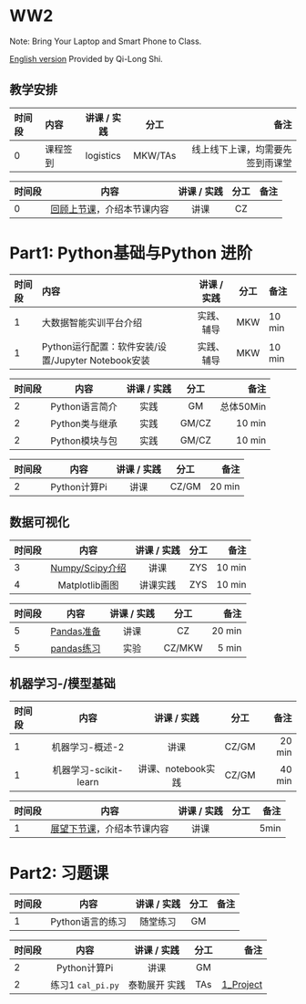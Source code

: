 # WW2 

Note: Bring Your Laptop  and Smart Phone to Class. 

[English version](WW2-Plan-en.md) Provided by Qi-Long Shi.

## 教学安排

| 时间段 | 内容     | 讲课 / 实践 | 分工 |                             备注 |
| :----- | :------- | :---------: | :--: | -------------------------------: |
|    0   | 课程签到 |  logistics  |  MKW/TAs  | 线上线下上课，均需要先签到雨课堂 |

|  时间段 |  内容    |   讲课 / 实践 |  分工  |    备注   |
| :---   |  :----:  |   :----:    |  :----:    |     ---: |
|    0   | [回顾上节课](../WW1/WW1-Plan.md)，介绍本节课内容 |  讲课    |     CZ     |         |


# Part1: Python基础与Python 进阶

|时间段  |  内容    | 讲课 / 实践     |  分工  | 备注       |
| :---  |   :--------------    |   :----:    |    :----:    |   :--- |
|   1   | 大数据智能实训平台介绍     |  实践、辅导    |   MKW    |    10 min   |
|   1   | Python运行配置：软件安装/设置/Jupyter Notebook安装 |  实践、辅导    |   MKW    |   10 min |


|时间段  |  内容    | 讲课 / 实践     |  分工  | 备注       |
| :---  |   :----:    |   :----:    |    :----:    |       ---: |
|   2   | Python语言简介     |  实践    |    GM    |    总体50Min      |
|   2   | Python类与继承 | 实践  | GM/CZ | 10 min |
|   2   | Python模块与包 | 实践  | GM/CZ | 10 min |

|时间段  |  内容    | 讲课 / 实践     |  分工  | 备注       |
| :---  |   :----:    |   :----:    |    :----:    |       ---: |
|   2   | Python计算Pi     |     讲课      | CZ/GM  | 20 min         |

## 数据可视化

|时间段  |  内容    | 讲课 / 实践     |  分工  | 备注       |
| :---  |   :----:    |   :----:    |    :----:    |       ---: |
|   3   | [Numpy/Scipy介绍]( )    |  讲课   |     ZYS      |    10 min    |
|   4   | Matplotlib画图   |    讲课实践  |      ZYS    |     10 min    |


|时间段   |  内容    | 讲课 / 实践     |  分工  |  备注       |
| :---   |   :----:    |   :----:    |    :----:    | ---: |
|    5   |  [Pandas准备]()  |    讲课     |   CZ       |  20 min   |
|    5   |  [pandas练习]()  |    实验     |   CZ/MKW   |  5 min    |


## 机器学习-/模型基础

|时间段   |  内容    | 讲课 / 实践     |  分工  |  备注       |
| :---   |   :----:    |   :----:    |    :----:    | ---: |
|    1   |   机器学习-概述-2          |    讲课       |      CZ/GM    |     20 min    |
|    1   |   机器学习-scikit-learn   |    讲课、notebook实践  |      CZ/GM    |     40 min    |


|时间段   |  内容    | 讲课 / 实践   |  分工  |  备注     |
| :---   |   :----: |   :----:    |  :----:  |   ---: |
|    1   | [展望下节课](../WW3/WW3-Plan.md)，介绍本节课内容     |  讲课    |          |    5min    |


# Part2: 习题课

|时间段  |  内容    | 讲课 / 实践     |  分工  | 备注       |
| :---  |   :----:    |   :----:    |    :----:    |       ---: |
|   1   | Python语言的练习   | 随堂练习    |    GM    |    |


|时间段  |  内容    | 讲课 / 实践     |  分工  | 备注       |
| :---  |   :----:    |   :----:    |    :----:    |       ---: |
|   2   | Python计算Pi     |     讲课      | GM  |         |
|   2   | 练习1  ``cal_pi.py`` | 泰勒展开 实践 | TAs  | [1_Project](../../../Course-Projects/1_Project_Pi) |





